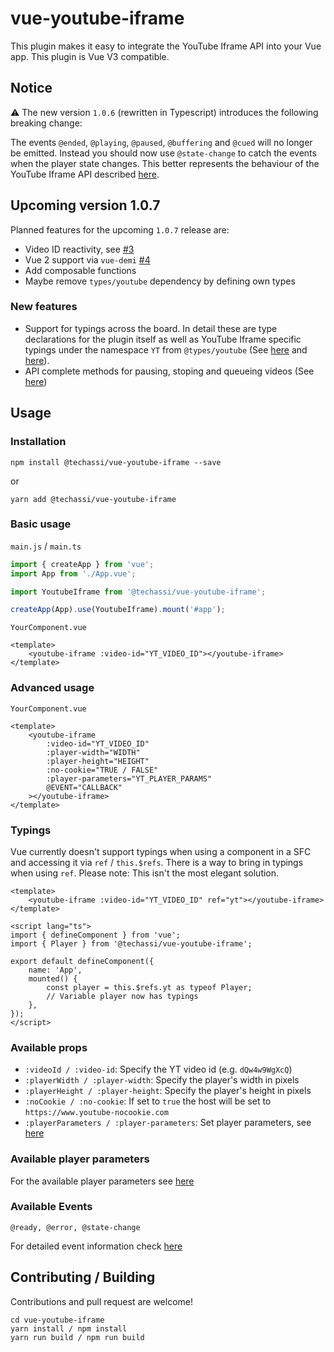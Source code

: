 # vue-youtube-iframe

This plugin makes it easy to integrate the YouTube Iframe API into your Vue app. This plugin is Vue V3 compatible.

## Notice

⚠️ The new version `1.0.6` (rewritten in Typescript) introduces the following breaking change:

The events `@ended`, `@playing`, `@paused`, `@buffering` and `@cued` will no longer be emitted. Instead you should now
use `@state-change` to catch the events when the player state changes. This better represents the behaviour of the
YouTube Iframe API described [here](https://developers.google.com/youtube/iframe_api_reference#Events).

## Upcoming version 1.0.7

Planned features for the upcoming `1.0.7` release are:

-   Video ID reactivity, see [#3](https://github.com/Techassi/vue-youtube-iframe/issues/3)
-   Vue 2 support via `vue-demi` [#4](https://github.com/Techassi/vue-youtube-iframe/issues/4)
-   Add composable functions
-   Maybe remove `types/youtube` dependency by defining own types

### New features

-   Support for typings across the board. In detail these are type declarations for the plugin itself as well as YouTube
    Iframe specific typings under the namespace `YT` from `@types/youtube` (See
    [here](https://www.npmjs.com/package/@types/youtube) and
    [here](https://github.com/DefinitelyTyped/DefinitelyTyped/tree/master/types/youtube)).
-   API complete methods for pausing, stoping and queueing videos (See
    [here](https://developers.google.com/youtube/iframe_api_reference#Functions))

## Usage

### Installation

```shell
npm install @techassi/vue-youtube-iframe --save
```

or

```shell
yarn add @techassi/vue-youtube-iframe
```

### Basic usage

`main.js` / `main.ts`

```js
import { createApp } from 'vue';
import App from './App.vue';

import YoutubeIframe from '@techassi/vue-youtube-iframe';

createApp(App).use(YoutubeIframe).mount('#app');
```

`YourComponent.vue`

```vue
<template>
    <youtube-iframe :video-id="YT_VIDEO_ID"></youtube-iframe>
</template>
```

### Advanced usage

`YourComponent.vue`

```vue
<template>
    <youtube-iframe
        :video-id="YT_VIDEO_ID"
        :player-width="WIDTH"
        :player-height="HEIGHT"
        :no-cookie="TRUE / FALSE"
        :player-parameters="YT_PLAYER_PARAMS"
        @EVENT="CALLBACK"
    ></youtube-iframe>
</template>
```

### Typings

Vue currently doesn't support typings when using a component in a SFC and accessing it via `ref` / `this.$refs`. There
is a way to bring in typings when using `ref`. Please note: This isn't the most elegant solution.

```vue
<template>
    <youtube-iframe :video-id="YT_VIDEO_ID" ref="yt"></youtube-iframe>
</template>

<script lang="ts">
import { defineComponent } from 'vue';
import { Player } from '@techassi/vue-youtube-iframe';

export default defineComponent({
    name: 'App',
    mounted() {
        const player = this.$refs.yt as typeof Player;
        // Variable player now has typings
    },
});
</script>
```

### Available props

-   `:videoId / :video-id`: Specify the YT video id (e.g. `dQw4w9WgXcQ`)
-   `:playerWidth / :player-width`: Specify the player's width in pixels
-   `:playerHeight / :player-height`: Specify the player's height in pixels
-   `:noCookie / :no-cookie`: If set to `true` the host will be set to `https://www.youtube-nocookie.com`
-   `:playerParameters / :player-parameters`: Set player parameters, see [here](#available-player-parameters)

### Available player parameters

For the available player parameters see [here](https://developers.google.com/youtube/player_parameters#Parameters)

### Available Events

```
@ready, @error, @state-change
```

For detailed event information check [here](https://developers.google.com/youtube/iframe_api_reference#Events)

## Contributing / Building

Contributions and pull request are welcome!

```shell
cd vue-youtube-iframe
yarn install / npm install
yarn run build / npm run build
```

